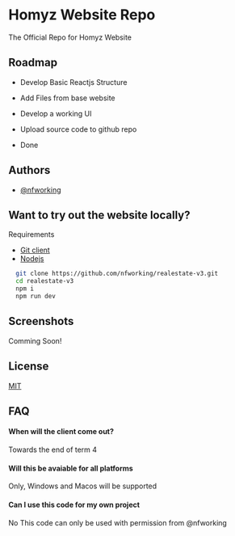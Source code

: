
# Homyz Website Repo

The Official Repo for Homyz Website




## Roadmap

- Develop Basic Reactjs Structure

- Add Files from base website

- Develop a working UI


- Upload source code to github repo

- Done


## Authors

- [@nfworking](https://www.github.com/nfworking)


## Want to try out the website locally?

 Requirements
- [Git client](https://git-scm.com/downloads)
- [Nodejs](https://nodejs.org/en)

```bash
  git clone https://github.com/nfworking/realestate-v3.git
  cd realestate-v3
  npm i
  npm run dev
```
    
## Screenshots

Comming Soon!


## License

[MIT](https://choosealicense.com/licenses/mit/)


## FAQ

#### When will the client come out?

Towards the end of term 4

#### Will this be avaiable for all platforms

Only, Windows and Macos will be supported

#### Can I use this code for my own project

No This code can only be used with permission from @nfworking

